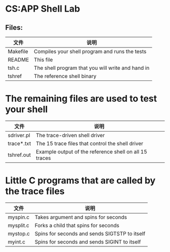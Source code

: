 # CS:APP Shell Lab

## Files:

|    文件    |                         说明                       |
|-----------|---------------------------------------------------|
|Makefile	| Compiles your shell program and runs the tests    |
|README		| This file                                         |
|tsh.c		| The shell program that you will write and hand in |
|tshref		| The reference shell binary                        |

# The remaining files are used to test your shell
|    文件    |                          说明                          |
|-----------|--------------------------------------------------------|
|sdriver.pl	| The trace-driven shell driver                          |
|trace*.txt	| The 15 trace files that control the shell driver       |
|tshref.out | Example output of the reference shell on all 15 traces |

# Little C programs that are called by the trace files
|    文件  |                             说明                         |
|---------|----------------------------------------------------------|
|myspin.c |	Takes argument <n> and spins for <n> seconds             |
|mysplit.c|	Forks a child that spins for <n> seconds                 |
|mystop.c | Spins for <n> seconds and sends SIGTSTP to itself        |
|myint.c  | Spins for <n> seconds and sends SIGINT to itself         |

